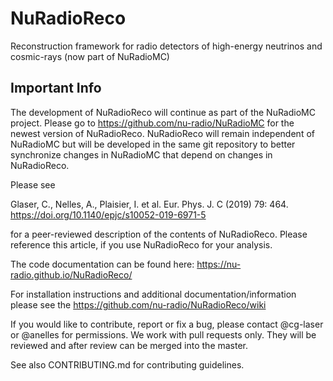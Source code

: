 # NuRadioReco

Reconstruction framework for radio detectors of high-energy neutrinos and cosmic-rays (now part of NuRadioMC)

## Important Info
The development of NuRadioReco will continue as part of the NuRadioMC project. Please go to https://github.com/nu-radio/NuRadioMC for the newest version of NuRadioReco. NuRadioReco will remain independent of NuRadioMC but will be developed in the same git repository to better synchronize changes in NuRadioMC that depend on changes in NuRadioReco. 


Please see

Glaser, C., Nelles, A., Plaisier, I. et al. Eur. Phys. J. C (2019) 79: 464. https://doi.org/10.1140/epjc/s10052-019-6971-5

for a peer-reviewed description of the contents of NuRadioReco. Please reference this article, if you use NuRadioReco for your analysis.

The code documentation can be found here: https://nu-radio.github.io/NuRadioReco/

For installation instructions and additional documentation/information please see the https://github.com/nu-radio/NuRadioReco/wiki

If you would like to contribute, report or fix a bug, please contact @cg-laser or @anelles for permissions.
We work with pull requests only. They will be reviewed and after review can be merged into the master.

See also CONTRIBUTING.md for contributing guidelines.
